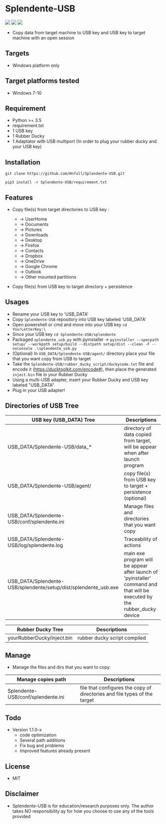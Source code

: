 # Splendente-USB

![](https://img.shields.io/badge/Python-3.6-blue.svg)
![](https://img.shields.io/badge/Version-1.0.3-green.svg)
![](https://img.shields.io/badge/Licence-MIT-red.svg)

- Copy data from target machine to USB key and USB key to target machine with an open session

## Targets
- Windows platform only

## Target platforms tested
- Windows 7-10

## Requirement
- Python >= 3.5
- requirement.txt
- 1 USB key
- 1 Rubber Ducky
- 1 Adaptator with USB multiport (In order to plug your rubber ducky and your USB key)

## Installation
`git clone https://github.com/Hnfull/Splendente-USB.git`

`pip3 install -r Splendente-USB/requirement.txt`

## Features
- Copy file(s) from target directories to USB key : 
  - -> UserHome
  - -> Documents 
  - -> Pictures
  - -> Downloads
  - -> Desktop
  - -> Firefox
  - -> Contacts
  - -> Dropbox
  - -> OneDrive
  - -> Google Chrome
  - -> Outlook
  - -> Other mounted partitions 
  
- Copy file(s) from USB key to target directory + persistence

## Usages
- Rename your USB key to 'USB_DATA'
- Copy `Splendente-USB` repository into USB key labeled 'USB_DATA'
- Open powershell or cmd and move into your USB key `cd YourLetterKey:\`
- Since your USB key `cd Splendente-USB/splendente`
- Packaged  `splendente_usb.py` with pyinstaller -> `pyinstaller --specpath setup/ --workpath setup/build --distpath setup/dist --clean -F --noconsole .\splendente_usb.py`
- (Optional) In `USB_DATA/Splendente-USB/agent/` directory place your file that you want copy from USB to target
- Take the `Splendente-USB/rubber_ducky_script/duckycode.txt` file and encode it (https://ducktoolkit.com/encode#), then place the generated `inject.bin` file in your Rubber Ducky
- Using a multi-USB adapter, insert your Rubber Ducky and USB key labeled "USB_DATA"
- Plug in your USB adapter!

## Directories of USB Tree 

| USB key (USB_DATA) Tree | Descriptions |
| ------ | ------ |
| USB_DATA/Splendente-USB/data_* | directory of data copied from target, will be appear when after launch program |
| USB_DATA/Splendente-USB/agent/ | copy file(s) from USB key to target + persistence (optional) |
| USB_DATA/Splendente-USB/conf/splendente.ini | Manage files and directories that you want copy |
| USB_DATA/Splendente-USB/log/splendente.log | Traceability of actions |
| USB_DATA/Splendente-USB/splendente/setup/dist/splendente_usb.exe | main exe program will be appear after launch of 'pyinstaller' command and that will be executed by the rubber_ducky device |


| Rubber Ducky Tree | Descriptions |
| ------ | ------ |
| yourRubberDucky/inject.bin | rubber ducky script compiled |

  
## Manage 
- Manage the files and dirs that you want to copy:

 | Manage copies path | Descriptions |
| ------ | ------ |
| Splendente-USB/conf/splendente.ini | file that configures the copy of directories and file types of the target |

## Todo
- Version 1.1.0-x
  - code optimization
  - Several path additions
  - Fix bug and problems
  - Improved features already present
  
## License
- MIT

## Disclaimer
- Splendente-USB is for education/research purposes only. The author takes NO responsibility ay for how you choose to use any of the tools provided
